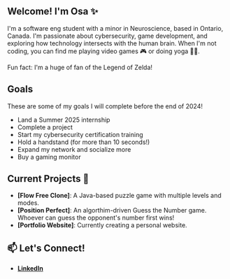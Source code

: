 <!-- **Ambriosal/Ambriosal** is a ✨ _special_ ✨ repository because its `README.md` (this file) appears on your GitHub profile. -->


## Welcome! I'm Osa ✨ 

I'm a software eng student with a minor in Neuroscience, based in Ontario, Canada. I'm passionate about cybersecurity, game development, and exploring how technology intersects with the human brain. When I'm not coding, you can find me playing video games 🎮 or doing yoga 🧘‍♀️.

Fun fact: I'm a huge of fan of the Legend of Zelda!

## Goals
These are some of my goals I will complete before the end of 2024!
- Land a Summer 2025 internship
- Complete a project
- Start my cybersecurity certification training
- Hold a handstand (for more than 10 seconds!)
- Expand my network and socialize more
- Buy a gaming monitor


## Current Projects 🔭
- **[Flow Free Clone]**: A Java-based puzzle game with multiple levels and modes.
- **[Position Perfect]**: An algorthim-driven Guess the Number game. Whoever can guess the opponent's number first wins!
- **[Portfolio Website]**: Currently creating a personal website.


## 📫 Let's Connect!
- **[LinkedIn](https://www.linkedin.com/in/osamede-ig/)**
